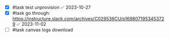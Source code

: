 - [x] #task test unprovision ✅ 2023-10-27
- [x] #task go through: https://instructure.slack.com/archives/C029536CU/p1698071953453729 ✅ 2023-11-02
- [ ] #task canvas logs download